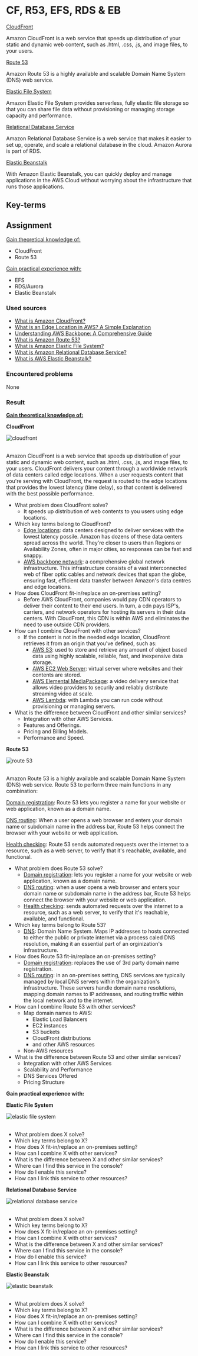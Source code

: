 # CF, R53, EFS, RDS & EB

<ins>CloudFront</ins>

Amazon CloudFront is a web service that speeds up distribution of your static and dynamic web content, such as .html, .css, .js, and image files, to your users. 

<ins>Route 53</ins>

Amazon Route 53 is a highly available and scalable Domain Name System (DNS) web service.

<ins>Elastic File System</ins>

Amazon Elastic File System provides serverless, fully elastic file storage so that you can share file data without provisioning or managing storage capacity and performance.

<ins>Relational Database Service</ins>

Amazon Relational Database Service is a web service that makes it easier to set up, operate, and scale a relational database in the cloud. Amazon Aurora is part of RDS.

<ins>Elastic Beanstalk</ins>

With Amazon Elastic Beanstalk, you can quickly deploy and manage applications in the AWS Cloud without worrying about the infrastructure that runs those applications.

## Key-terms


## Assignment

<ins>Gain theoretical knowledge of:</ins>

- CloudFront
- Route 53

<ins>Gain practical experience with:</ins>

- EFS
- RDS/Aurora
- Elastic Beanstalk

### Used sources
- [What is Amazon CloudFront?](https://docs.aws.amazon.com/AmazonCloudFront/latest/DeveloperGuide/Introduction.html)
- [What is an Edge Location in AWS? A Simple Explanation](https://www.lastweekinaws.com/blog/what-is-an-edge-location-in-aws-a-simple-explanation/)
- [Understanding AWS Backbone: A Comprehensive Guide](https://manuabhijit.medium.com/understanding-aws-backbone-a-comprehensive-guide-8ac38e6d4179)
- [What is Amazon Route 53?](https://docs.aws.amazon.com/Route53/latest/DeveloperGuide/Welcome.html)
- [What is Amazon Elastic File System?](https://docs.aws.amazon.com/efs/latest/ug/whatisefs.html)
- [What is Amazon Relational Database Service?](https://docs.aws.amazon.com/AmazonRDS/latest/UserGuide/Welcome.html)
- [What is AWS Elastic Beanstalk?](https://docs.aws.amazon.com/elasticbeanstalk/latest/dg/Welcome.html)

### Encountered problems
None

### Result

**<ins>Gain theoretical knowledge of:</ins>**

**CloudFront**

![cloudfront](/05_AWS_2/includes/03_cf-r53-efs-rds-eb1.jpg)<br><br>

Amazon CloudFront is a web service that speeds up distribution of your static and dynamic web content, such as .html, .css, .js, and image files, to your users. CloudFront delivers your content through a worldwide network of data centers called edge locations. When a user requests content that you're serving with CloudFront, the request is routed to the edge locations that provides the lowest latency (time delay), so that content is delivered with the best possible performance.

- What problem does CloudFront solve?
    - It speeds up distribution of web contents to you users using edge locations. 
- Which key terms belong to CloudFront?
    - <ins>Edge locations</ins>: data centers designed to deliver services with the lowest latency possile. Amazon has dozens of these data centers spread across the world. They're closer to users than Regions or Availability Zones, often in major cities, so responses can be fast and snappy.
    - <ins>AWS backbone network</ins>: a comprehensive global network infrastructure. This infrastructure consists of a vast interconnected web of fiber optic cables and network devices that span the globe, ensuring fast, efficient data transfer between Amazon's data centres and edge locations.
- How does CloudFront fit-in/replace an on-premises setting?
    - Before AWS CloudFront, companies would pay CDN operators to deliver their content to their end users. In turn, a cdn pays ISP's, carriers, and network operators for hosting its servers in their data centers. With CloudFront, this CDN is within AWS and eliminates the need to use outside CDN providers.
- How can I combine CloudFront with other services?
    - If the content is not in the needed edge location, CloudFront retrieves it from an origin that you've defined, such as:
        - <ins>AWS S3</ins>: used to store and retrieve any amount of object based data using highly scalable, reliable, fast, and inexpensive data storage. 
        - <ins>AWS EC2 Web Server</ins>: virtual server where websites and their contents are stored.
        - <ins>AWS Elemental MediaPackage</ins>: a video delivery service that allows video providers to securily and reliably distribute streaming video at scale.
        - <ins>AWS Lambda</ins>: with Lambda you can run code without provisioning or managing servers.
- What is the difference between CloudFront and other similar services?
    - Integration with other AWS Services.
    - Features and Offerings.
    - Pricing and Billing Models.
    - Performance and Speed.

**Route 53**

![route 53](/05_AWS_2/includes/03_cf-r53-efs-rds-eb2.png)<br><br>

Amazon Route 53 is a highly available and scalable Domain Name System (DNS) web service. Route 53 to perform three main functions in any combination:  

<ins>Domain registration</ins>: Route 53 lets you register a name for your website or web application, known as a domain name.  

<ins>DNS routing</ins>: When a user opens a web browser and enters your domain name or subdomain name in the address bar, Route 53 helps connect the browser with your website or web application.  

<ins>Health checking</ins>: Route 53 sends automated requests over the internet to a resource, such as a web server, to verify that it's reachable, available, and functional.

- What problem does Route 53 solve?
    - <ins>Domain registration</ins>: lets you register a name for your website or web application, known as a domain name.
    - <ins>DNS routing</ins>: when a user opens a web browser and enters your domain name or subdomain name in the address bar, Route 53 helps connect the browser with your website or web application.
    - <ins>Health checking</ins>: sends automated requests over the internet to a resource, such as a web server, to verify that it's reachable, available, and functional.
- Which key terms belong to Route 53?
    - <ins>DNS</ins>: Domain Name System. Maps IP addresses to hosts connected to either the public or private internet via a process caled DNS resolution, making it an essential part of an orginization's infrastructure. 
- How does Route 53 fit-in/replace an on-premises setting?
    - <ins>Domain registration</ins>: replaces the use of 3rd party domain name registration.
    - <ins>DNS routing</ins>: in an on-premises setting, DNS services are typically managed by local DNS servers within the organization's infrastructure. These servers handle domain name resolutions, mapping domain names to IP addresses, and routing traffic within the local network and to the internet.
- How can I combine Route 53 with other services?
    - Map domain names to AWS:
        - Elastic Load Balancers
        - EC2 instances
        - S3 buckets
        - CloudFront distributions
        - and other AWS resources
    - Non-AWS resources
- What is the difference between Route 53 and other similar services?
    - Integration with other AWS Services
    - Scalability and Performance
    - DNS Services Offered
    - Pricing Structure


**Gain practical experience with:**

**Elastic File System**

![elastic file system](/05_AWS_2/includes/03_cf-r53-efs-rds-eb3.png)<br><br>

- What problem does X solve?
- Which key terms belong to X?
- How does X fit-in/replace an on-premises setting?
- How can I combine X with other services?
- What is the difference between X and other similar services?
- Where can I find this service in the console?
- How do I enable this service?
- How can I link this service to other resources?

**Relational Database Service**

![relational database service](/05_AWS_2/includes/03_cf-r53-efs-rds-eb4.png)<br><br>

- What problem does X solve?
- Which key terms belong to X?
- How does X fit-in/replace an on-premises setting?
- How can I combine X with other services?
- What is the difference between X and other similar services?
- Where can I find this service in the console?
- How do I enable this service?
- How can I link this service to other resources?

**Elastic Beanstalk**

![elastic beanstalk](/05_AWS_2/includes/03_cf-r53-efs-rds-eb5.png)<br><br>

- What problem does X solve?
- Which key terms belong to X?
- How does X fit-in/replace an on-premises setting?
- How can I combine X with other services?
- What is the difference between X and other similar services?
- Where can I find this service in the console?
- How do I enable this service?
- How can I link this service to other resources?